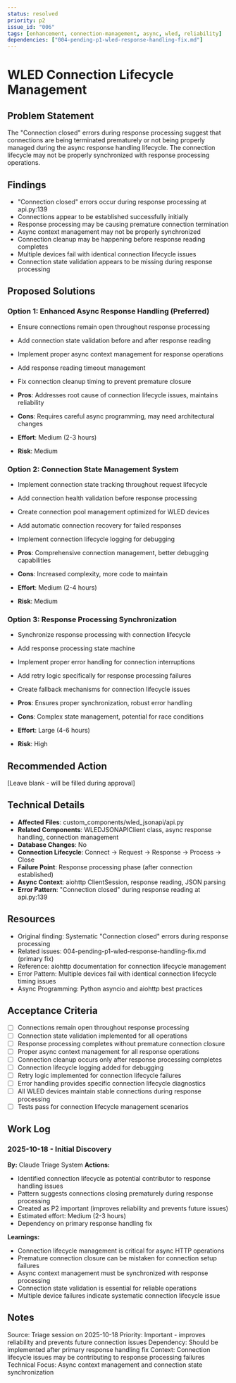 ```yaml
---
status: resolved
priority: p2
issue_id: "006"
tags: [enhancement, connection-management, async, wled, reliability]
dependencies: ["004-pending-p1-wled-response-handling-fix.md"]
---
```


# WLED Connection Lifecycle Management

## Problem Statement
The "Connection closed" errors during response processing suggest that connections are being terminated prematurely or not being properly managed during the async response handling lifecycle. The connection lifecycle may not be properly synchronized with response processing operations.

## Findings
- "Connection closed" errors occur during response processing at api.py:139
- Connections appear to be established successfully initially
- Response processing may be causing premature connection termination
- Async context management may not be properly synchronized
- Connection cleanup may be happening before response reading completes
- Multiple devices fail with identical connection lifecycle issues
- Connection state validation appears to be missing during response processing

## Proposed Solutions

### Option 1: Enhanced Async Response Handling (Preferred)
- Ensure connections remain open throughout response processing
- Add connection state validation before and after response reading
- Implement proper async context management for response operations
- Add response reading timeout management
- Fix connection cleanup timing to prevent premature closure

- **Pros**: Addresses root cause of connection lifecycle issues, maintains reliability
- **Cons**: Requires careful async programming, may need architectural changes
- **Effort**: Medium (2-3 hours)
- **Risk**: Medium

### Option 2: Connection State Management System
- Implement connection state tracking throughout request lifecycle
- Add connection health validation before response processing
- Create connection pool management optimized for WLED devices
- Add automatic connection recovery for failed responses
- Implement connection lifecycle logging for debugging

- **Pros**: Comprehensive connection management, better debugging capabilities
- **Cons**: Increased complexity, more code to maintain
- **Effort**: Medium (2-4 hours)
- **Risk**: Medium

### Option 3: Response Processing Synchronization
- Synchronize response processing with connection lifecycle
- Add response processing state machine
- Implement proper error handling for connection interruptions
- Add retry logic specifically for response processing failures
- Create fallback mechanisms for connection lifecycle issues

- **Pros**: Ensures proper synchronization, robust error handling
- **Cons**: Complex state management, potential for race conditions
- **Effort**: Large (4-6 hours)
- **Risk**: High

## Recommended Action
[Leave blank - will be filled during approval]

## Technical Details
- **Affected Files**: custom_components/wled_jsonapi/api.py
- **Related Components**: WLEDJSONAPIClient class, async response handling, connection management
- **Database Changes**: No
- **Connection Lifecycle**: Connect → Request → Response → Process → Close
- **Failure Point**: Response processing phase (after connection established)
- **Async Context**: aiohttp ClientSession, response reading, JSON parsing
- **Error Pattern**: "Connection closed" during response reading at api.py:139

## Resources
- Original finding: Systematic "Connection closed" errors during response processing
- Related issues: 004-pending-p1-wled-response-handling-fix.md (primary fix)
- Reference: aiohttp documentation for connection lifecycle management
- Error Pattern: Multiple devices fail with identical connection lifecycle timing issues
- Async Programming: Python asyncio and aiohttp best practices

## Acceptance Criteria
- [ ] Connections remain open throughout response processing
- [ ] Connection state validation implemented for all operations
- [ ] Response processing completes without premature connection closure
- [ ] Proper async context management for all response operations
- [ ] Connection cleanup occurs only after response processing completes
- [ ] Connection lifecycle logging added for debugging
- [ ] Retry logic implemented for connection lifecycle failures
- [ ] Error handling provides specific connection lifecycle diagnostics
- [ ] All WLED devices maintain stable connections during response processing
- [ ] Tests pass for connection lifecycle management scenarios

## Work Log

### 2025-10-18 - Initial Discovery
**By:** Claude Triage System
**Actions:**
- Identified connection lifecycle as potential contributor to response handling issues
- Pattern suggests connections closing prematurely during response processing
- Created as P2 important (improves reliability and prevents future issues)
- Estimated effort: Medium (2-3 hours)
- Dependency on primary response handling fix

**Learnings:**
- Connection lifecycle management is critical for async HTTP operations
- Premature connection closure can be mistaken for connection setup failures
- Async context management must be synchronized with response processing
- Connection state validation is essential for reliable operations
- Multiple device failures indicate systematic connection lifecycle issue

## Notes
Source: Triage session on 2025-10-18
Priority: Important - improves reliability and prevents future connection issues
Dependency: Should be implemented after primary response handling fix
Context: Connection lifecycle issues may be contributing to response processing failures
Technical Focus: Async context management and connection state synchronization